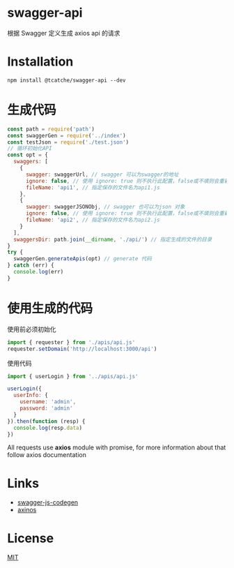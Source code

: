# swagger-api
根据 Swagger 定义生成 axios api 的请求

# Installation
```shell
npm install @tcatche/swagger-api --dev
```
# 生成代码

```javascript
const path = require('path')
const swaggerGen = require('../index')
const testJson = require('./test.json')
// 循环初始化API
const opt = {
  swaggers: [
    {
      swagger: swaggerUrl, // swagger 可以为swagger的地址
      ignore: false, // 使用 ignore: true 则不执行此配置，false或不填则会重新生成
      fileName: 'api1', // 指定保存的文件名为api1.js
    },
    {
      swagger: swaggerJSONObj, // swagger 也可以为json 对象
      ignore: false, // 使用 ignore: true 则不执行此配置，false或不填则会重新生成
      fileName: 'api2', // 指定保存的文件名为api2.js
    }
  ],
  swaggersDir: path.join(__dirname, './api/') // 指定生成的文件的目录
}
try {
  swaggerGen.generateApis(opt) // generate 代码
} catch (err) {
  console.log(err)
}

```

# 使用生成的代码

使用前必须初始化
```javascript
import { requester } from './apis/api.js'
requester.setDomain('http://localhost:3000/api')
```

使用代码
```javascript
import { userLogin } from '../apis/api.js'

userLogin({
  userInfo: {
    username: 'admin',
    password: 'admin'
  }
}).then(function (resp) {
  console.log(resp.data)
})
```
All requests use **axios** module with promise, for more information about that follow axios documentation

# Links
 - [swagger-js-codegen](https://github.com/wcandillon/swagger-js-codegen)
 - [axinos](https://www.npmjs.com/package/axios)

# License

[MIT](https://opensource.org/licenses/MIT)
